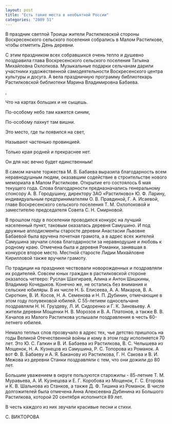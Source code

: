 ```yaml
---
layout: post
title: "Есть такие места в необъятной России"
categories: "2009 51"
---
```


В праздник светлой Троицы жители Растилковской стороны Воскресенского сельского поселения собрались в Малом Растилкове, чтобы отметить День деревни.

С этим праздником всех собравшихся очень тепло и душевно поздравила глава Воскресенского сельского поселения Татьяна Михайловна Охлопкова. Музыкальные подарки сельчанам дарили участники художественной самодеятельности Воскресенского центра культуры и досуга. А вела праздничную программу библиотекарь Растилковской библиотеки Марина Владимировна Бабаева.

,

Что на картах больших и не сыщешь.

По-особому небо там кажется синим,

По-особому пахнут там вишни.

Это место, где ты появился на свет,

Называют частенько провинцией.

Только края родней и прекраснее нет.

Он для нас вечно будет единственным!

В самом начале торжества М. В. Бабаева выразила благодарность всем неравнодушным людям, оказавшим содействие в строительстве нового мемориала в Малом Растилкове. Открытие его состоялось 6 мая текущего года. Слова благодарности предназначались генеральному спонсору А. В. Городушину, директору ЗАО «Растилково» Ю. Ф. Ларину, индивидуальным предпринимателям О. В. Правдиной, Г. А. Исаевой, главе Воскресенского сельского поселения Т. М. Охлопоковой и заместителю председателя Совета С. Н. Смирновой.

В прошлом году в поселении проводился конкурс на лучший населенный пункт, таковым оказалась деревня Самушино. И под дружные аплодисменты старосте деревни Анастасии Львовне Бабаевой была вручена почетная грамота, а в адрес всех жителей Самушина звучали слова благодарности за неравнодушие и любовь к родному краю. Отмечена была и деревня Романки, занявшая в конкурсе второе место. Местной старосте Лидии Михайловне Кирилловой также вручили грамоту.

По традиции на празднике чествовали новорожденных и поздравляли их родителей. Совсем юных граждан в растилковской стороне оказалось четверо: Руслан Шахгираев, Алина и Антон Шишкины, Владимир Кочедыков. Конечно же, не остались без внимания и сельские юбиляры. В их числе Н. Б. Елисеева, А. А. Макаров, В. А. Сироткин, В. И. Косов, Н. А. Семенова и Н. П. Дубинин, отмечающие в этом году полувековой юбилей. С 55-летием односельчане поздравляли Н. Н. Груздеву, Л. И. Сидоренко и Г. К. Зиновьеву. А жители деревни Мощенки Н. В. Морозов и В. А. Платонов, а  также В. В. Качалов из Малого Растилкова услышали поздравления в честь 60-летнего юбилея.

Немало теплых слов прозвучало в адрес тех, чье детство пришлось на годы Великой Отечественной войны и кому в этом году исполняется 70 лет. Это Ю. С. Галкин и В. И. Бабаева из Растилкова,  В. С. Челышева из Мощенок, Н. А. Кузнецов из Самушина, Р. С. Топорова из Романок. А вот Ф. В. Бабаеву и А. Я. Баканову из Растилкова, Г. Н. Сакова и В. И.  Межова из деревни Станки поздравляли с тем, что они дожили до 80 лет.

Большим уважением в округе пользуются старожилы - 85-летние Т. М. Муравьева, А. И. Кузнецова и Е. Г. Коробова из Мощенок, Г. С. Егорова и К. В. Шальнова из Станков, а также Д. Ф. Тишина из Романок. В числе долгожителей была отмечена Анна Алексеевна Дубинина из Большого Растилкова, которой 20 сентября исполнится 89 лет.

В честь каждого из них звучали красивые песни и стихи.

С. ВИКТОРОВА


